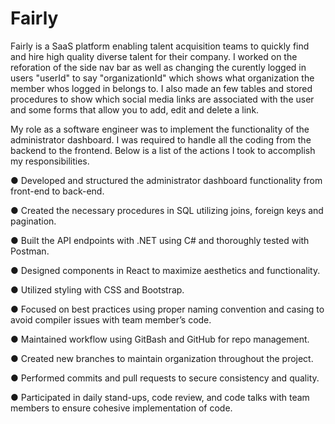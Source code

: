 # Fairly

Fairly is a SaaS platform enabling talent acquisition teams to quickly find and hire high quality diverse talent for their company. I worked on the reforation of the side nav bar as well as changing the curently logged in users "userId" to say "organizationId" which shows what organization the member whos logged in belongs to. I also made an few tables and stored procedures to show which social media links are associated with the user and some forms that allow you to add, edit and delete a link.

My role as a software engineer was to implement the functionality of the administrator dashboard. I was required to handle all the coding from the backend to the frontend. Below is a list of the actions I took to accomplish my responsibilities.

● Developed and structured the administrator dashboard functionality from front-end to back-end.

● Created the necessary procedures in SQL utilizing joins, foreign keys and pagination.

● Built the API endpoints with .NET using C# and thoroughly tested with Postman.

● Designed components in React to maximize aesthetics and functionality.

● Utilized styling with CSS and Bootstrap.

● Focused on best practices using proper naming convention and casing to avoid compiler issues with team member’s code.

● Maintained workflow using GitBash and GitHub for repo management.

● Created new branches to maintain organization throughout the project.

● Performed commits and pull requests to secure consistency and quality.

● Participated in daily stand-ups, code review, and code talks with team members to ensure cohesive implementation of code.
